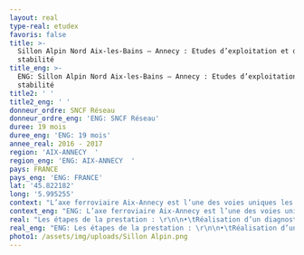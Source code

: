 ```yaml
---
layout: real
type-real: etudex
favoris: false
title: >-
  Sillon Alpin Nord Aix-les-Bains – Annecy : Etudes d’exploitation et de
  stabilité
title_eng: >-
  ENG: Sillon Alpin Nord Aix-les-Bains – Annecy : Etudes d’exploitation et de
  stabilité
title2: ' '
title2_eng: ' '
donneur_ordre: SNCF Réseau
donneur_ordre_eng: 'ENG: SNCF Réseau'
duree: 19 mois
duree_eng: 'ENG: 19 mois'
annee_real: 2016 - 2017
region: 'AIX-ANNECY  '
region_eng: 'ENG: AIX-ANNECY  '
pays: FRANCE
pays_eng: 'ENG: FRANCE'
lat: '45.822182'
long: '5.995255'
context: "L’axe ferroviaire Aix-Annecy est l’une des voies uniques les plus sollicitées en France avec un trafic moyen journalier de 68 trains de voyageurs en 2014.\r\n\nL’objectif de l’étude est d’identifier et de justifier le programme d’aménagements le plus à même de répondre à cet objectif."
context_eng: "ENG: L’axe ferroviaire Aix-Annecy est l’une des voies uniques les plus sollicitées en France avec un trafic moyen journalier de 68 trains de voyageurs en 2014.\r\n\nL’objectif de l’étude est d’identifier et de justifier le programme d’aménagements le plus à même de répondre à cet objectif."
real: "Les étapes de la prestation : \r\n\n•\tRéalisation d’un diagnostic régularité complet de l’axe Chambéry – Annecy \r\n\n•\tStabilisation du programme par la réalisation d’un analyse multicritères des scénarios envisagés. Etude des scénarios en termes de desserte et de robustesse.\r\n\n•\tEtude d’un plan de transport en situation de travaux, avec coupure de la ligne entre Aix-les-Bains et Annecy"
real_eng: "ENG: Les étapes de la prestation : \r\n\n•\tRéalisation d’un diagnostic régularité complet de l’axe Chambéry – Annecy \r\n\n•\tStabilisation du programme par la réalisation d’un analyse multicritères des scénarios envisagés. Etude des scénarios en termes de desserte et de robustesse.\r\n\n•\tEtude d’un plan de transport en situation de travaux, avec coupure de la ligne entre Aix-les-Bains et Annecy"
photo1: /assets/img/uploads/Sillon Alpin.png
---
```


